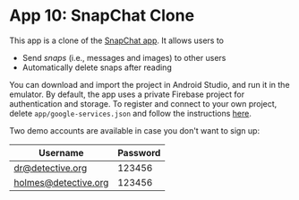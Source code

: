 # App 10: SnapChat Clone

This app is a clone of the [SnapChat app](https://www.snapchat.com/). It allows users to

- Send *snaps* (i.e., messages and images) to other users
- Automatically delete snaps after reading

You can download and import the project in Android Studio, and run it in the emulator.
By default, the app uses a private Firebase project for authentication and storage.
To register and connect to your own project, delete `app/google-services.json` and
follow the instructions [here](https://firebase.google.com/docs/android/setup#console).

Two demo accounts are available in case you don't want to sign up:

Username | Password
------------ | -------------
dr@detective.org | 123456
holmes@detective.org | 123456
